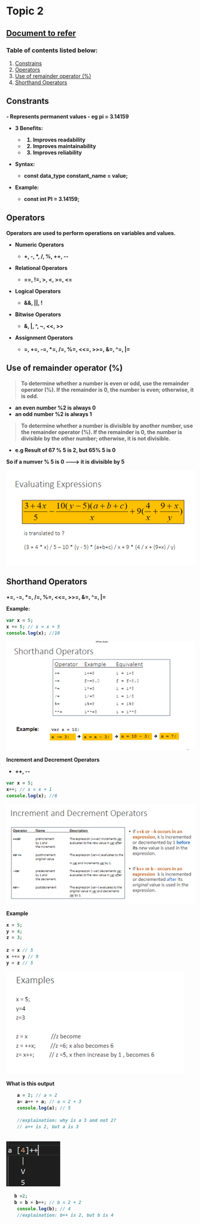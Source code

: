# Topic 2

## [Document to refer](../School%20Notes/Topic%202%20Operators%20&%20Selections(I)v1.pdf)

### Table of contents listed below:
1. [Constrains](#Constrains) 
2. [Operators](#Operators)
3. [Use of remainder operator (%)](#Roperator)
4. [Shorthand Operators](#Short)


<h2 id ="Constrains" > Constrants
<h4>
 - Represents permanent values
    - eg pi = 3.14159

- 3 Benefits:
    - 1. Improves readability
    - 2. Improves maintainability
    - 3. Improves reliability

- Syntax:
    - const data_type constant_name = value;

- Example:
    - const int PI = 3.14159;


<h2 id="Operators"> Operators
<h4>

Operators are used to perform operations on variables and values.



- Numeric Operators
    - +, -, *, /, %, ++, --

- Relational Operators
    - ==, !=, >, <, >=, <=

- Logical Operators
    - &&, ||, !

- Bitwise Operators
    - &, |, ^, ~, <<, >>

- Assignment Operators
    - =, +=, -=, *=, /=, %=, <<=, >>=, &=, ^=, |=


<h2 id= Roperator> Use of remainder operator (%)
<h4>

> To determine whether a number is even or odd, use the remainder operator (%). If the remainder is 0, the number is even; otherwise, it is odd.

- an even number %2 is always 0
- an odd number %2 is always 1

> To determine whether a number is divisible by another number, use the remainder operator (%). If the remainder is 0, the number is divisible by the other number; otherwise, it is not divisible.

- e.g Result of 67 % 5 is 2, but 65% 5 is 0

So if a numver % 5 is 0 ---> it is divisible by 5


![ ](Images/3.PNG)

<h2 id="Short"> Shorthand Operators

<h4>

 +=, -=, *=, /=, %=, <<=, >>=, &=, ^=, |=

Example:

``` javascript
var x = 5;
x += 5; // x = x + 5
console.log(x); //10
```
![Alt text](Images/4.PNG)

Increment and Decrement Operators

- ++, --

``` javascript
var x = 5;
x++; // x = x + 1
console.log(x); //6
```

![Alt text](Images/5.PNG)


Example 

``` javascript
x = 5;
y = 4;
z = 3;

z = x // 5
x ++= y // 9
y = z // 5
```
![Alt text](Images/6.PNG)


What is this output
    
``` javascript
    a = 2; // a = 2
    a= a++ + a; // a = 2 + 3
    console.log(a); // 5

    //explaination: why is a 3 and not 2?
    // a++ is 2, but a is 3
    
```
![Alt text](Images/7.PNG)

``` javascript
   b =2;
   b = b + b++; // b = 2 + 2
    console.log(b); // 4
    //explaination: b++ is 2, but b is 4
``` 
